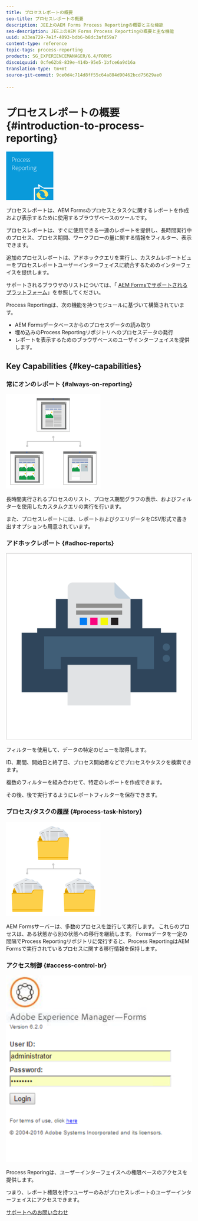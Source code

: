 ```yaml
---
title: プロセスレポートの概要
seo-title: プロセスレポートの概要
description: JEE上のAEM Forms Process Reportingの概要と主な機能
seo-description: JEE上のAEM Forms Process Reportingの概要と主な機能
uuid: a33ea729-7e1f-4093-bdb6-b8dc3afd59a7
content-type: reference
topic-tags: process-reporting
products: SG_EXPERIENCEMANAGER/6.4/FORMS
discoiquuid: 0cfe62b8-839e-414b-95e5-1bfce6a9d16a
translation-type: tm+mt
source-git-commit: 9ce0d4c714d8ff55c64a884d90462bcd75629ae0

---
```



# プロセスレポートの概要 {#introduction-to-process-reporting}

![プロセス報告](assets/process-reporting.png)

プロセスレポートは、AEM Formsのプロセスとタスクに関するレポートを作成および表示するために使用するブラウザベースのツールです。

プロセスレポートは、すぐに使用できる一連のレポートを提供し、長時間実行中のプロセス、プロセス期間、ワークフローの量に関する情報をフィルター、表示できます。

追加のプロセスレポートは、アドホッククエリを実行し、カスタムレポートビューをプロセスレポートユーザーインターフェイスに統合するためのインターフェイスを提供します。

サポートされるブラウザのリストについては、「 [AEM Formsでサポートされるプラットフォーム](/help/forms/using/aem-forms-jee-supported-platforms.md)」を参照してください。

Process Reportingは、次の機能を持つモジュールに基づいて構築されています。

* AEM Formsデータベースからのプロセスデータの読み取り
* 埋め込みのProcess Reportingリポジトリへのプロセスデータの発行
* レポートを表示するためのブラウザベースのユーザインターフェイスを提供します。

## Key Capabilities {#key-capabilities}

### 常にオンのレポート {#always-on-reporting}

![現場管理](assets/site-management.png)

長時間実行されるプロセスのリスト、プロセス期間グラフの表示、およびフィルターを使用したカスタムクエリの実行を行います。

また、プロセスレポートには、レポートおよびクエリデータをCSV形式で書き出すオプションも用意されています。

### アドホックレポート {#adhoc-reports}

![print-&amp;-color](assets/print-&-colour.png)

フィルターを使用して、データの特定のビューを取得します。

ID、期間、開始日と終了日、プロセス開始者などでプロセスやタスクを検索できます。

複数のフィルターを組み合わせて、特定のレポートを作成できます。

その後、後で実行するようにレポートフィルターを保存できます。

### プロセス/タスクの履歴 {#process-task-history}

![ファイル管理](assets/file-management.png)

AEM Formsサーバーは、多数のプロセスを並行して実行します。 これらのプロセスは、ある状態から別の状態への移行を継続します。 Formsデータを一定の間隔でProcess Reportingリポジトリに発行すると、Process ReportingはAEM Formsで実行されているプロセスに関する移行情報を保持します。

### アクセス制御 {#access-control-br}

![無題の](assets/untitled.png)

Process Reporingは、ユーザーインターフェイスへの権限ベースのアクセスを提供します。

つまり、レポート権限を持つユーザーのみがプロセスレポートのユーザーインターフェイスにアクセスできます。

[サポートへのお問い合わせ](https://www.adobe.com/account/sign-in.supportportal.html)
